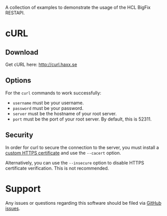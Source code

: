 A collection of examples to demonstrate the usage of the HCL BigFix
RESTAPI.

cURL
===

Download
---
Get cURL here: http://curl.haxx.se

Options
---

For the `curl` commands to work successfully:

* `username` must be your username.
* `password` must be your password.
* `server` must be the hostname of your root server.
* `port` must be the port of your root server. By default, this is 52311.

Security
---

In order for curl to secure the connection to the server, you must install a
[custom HTTPS certificate](https://help.hcltechsw.com/bigfix/10.0/platform/Platform/Config/c_restapi_https_settings.html)
and use the `--cacert` option.

Alternatively, you can use the `--insecure` option to disable HTTPS
certificate verification. This is not recommended.

Support
===
Any issues or questions regarding this software should be filed via [GitHub issues](https://github.com/bigfix/restapi-examples/issues).
